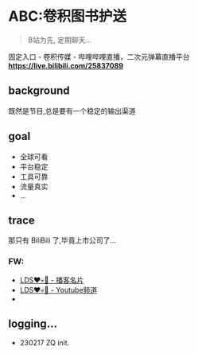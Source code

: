 # ABC:卷积图书护送
> B站为先, 定期聊天...

固定入口 - 卷积传媒 - 哔哩哔哩直播，二次元弹幕直播平台
**https://live.bilibili.com/25837089**

## background

既然是节目,总是要有一个稳定的输出渠道

## goal

- 全球可看
- 平台稳定
- 工具可靠
- 流量真实
- ...

## trace

那只有 BiliBili 了,毕竟上市公司了...

### FW:

- [LDS❤️💀🤖 - 播客名片](https://lds42.podcast.xyz/)
- [LDS❤️💀🤖 - Youtube频道](https://youtube.com/playlist?list=PLToFpvpg6EgRuAHAIBs0aEj7GTPIHsF0R)
- 

## logging...

- 230217 ZQ init.

